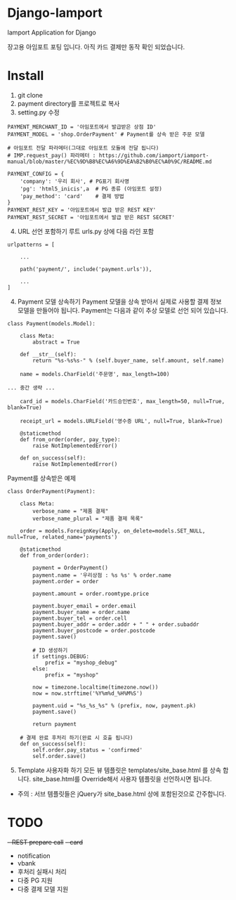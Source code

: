# Django-Iamport
Iamport Application for Django

장고용 아임포트 포팅 입니다.
아직 카드 결제만 동작 확인 되었습니다.

# Install
1. git clone
2. payment directory를 프로젝트로 복사
3. setting.py 수정 
```
PAYMENT_MERCHANT_ID = '아임포트에서 발급받은 상점 ID'
PAYMENT_MODEL = 'shop.OrderPayment' # Payment를 상속 받은 주문 모델

# 아임포트 전달 파라메터(그대로 아임포트 모듈에 전달 됩니다)
# IMP.request_pay() 파라메터 : https://github.com/iamport/iamport-manual/blob/master/%EC%9D%B8%EC%A6%9D%EA%B2%B0%EC%A0%9C/README.md

PAYMENT_CONFIG = { 
    'company': '우리 회사', # PG표기 회사명 
    'pg': 'html5_inicis',a  # PG 종류 (아임포트 설정)
    'pay_method': 'card'    # 결제 방법
}
PAYMENT_REST_KEY = '아임포트에서 발급 받은 REST KEY'
PAYMENT_REST_SECRET = '아임포트에서 발급 받은 REST SECRET'
```

4. URL 선언 포함하기
루트 urls.py 상에 다음 라인 포함

```
urlpatterns = [

    ...

    path('payment/', include('payment.urls')),
  
    ...
]

```

4. Payment 모델 상속하기
Payment 모델을 상속 받아서 실제로 사용할 결제 정보 모델을 만들어야 됩니다.
Payment는 다음과 같이 추상 모델로 선언 되어 있습니다.
```
class Payment(models.Model):

    class Meta:
        abstract = True

    def __str__(self):
        return "%s-%s%s-" % (self.buyer_name, self.amount, self.name)

    name = models.CharField('주문명', max_length=100)

... 중간 생략 ...

    card_id = models.CharField('카드승인번호', max_length=50, null=True, blank=True)

    receipt_url = models.URLField('영수증 URL', null=True, blank=True)

    @staticmethod
    def from_order(order, pay_type):
        raise NotImplementedError()

    def on_success(self):
        raise NotImplementedError()
```

Payment를 상속받은 예제
```
class OrderPayment(Payment):

    class Meta:
        verbose_name = "제품 결제"
        verbose_name_plural = "제품 결제 목록"

    order = models.ForeignKey(Apply, on_delete=models.SET_NULL, null=True, related_name='payments')

    @staticmethod
    def from_order(order):

        payment = OrderPayment()
        payment.name = '우리상점 : %s %s' % order.name
        payment.order = order

        payment.amount = order.roomtype.price

        payment.buyer_email = order.email
        payment.buyer_name = order.name
        payment.buyer_tel = order.cell
        payment.buyer_addr = order.addr + " " + order.subaddr
        payment.buyer_postcode = order.postcode
        payment.save()

        # ID 생성하기
        if settings.DEBUG:
            prefix = "myshop_debug"
        else:
            prefix = "myshop"

        now = timezone.localtime(timezone.now())
        now = now.strftime('%Y%m%d_%H%M%S')

        payment.uid = "%s_%s_%s" % (prefix, now, payment.pk)
        payment.save()

        return payment

    # 결제 완료 후처리 하기(완료 시 호출 됩니다)
    def on_success(self):
        self.order.pay_status = 'confirmed'
        self.order.save()

```

5. Template 사용자화 하기
모든 뷰 템플릿은 templates/site_base.html 를 상속 합니다.
site_base.html를 Override해서 사용자 템플릿을 선언하시면 됩니다.

* 주의 : 서브 템플릿들은 jQuery가 site_base.html 상에 포함된것으로 간주합니다.

# TODO
~~- REST prepare call~~
~~- card~~
- notification
- vbank
- 후처리 실패시 처리 
- 다중 PG 지원
- 다중 결제 모델 지원 

